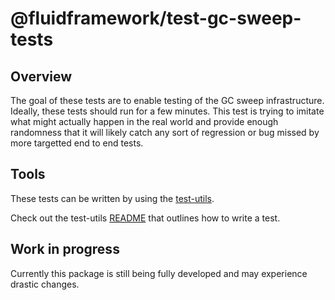 # @fluidframework/test-gc-sweep-tests

## Overview

The goal of these tests are to enable testing of the GC sweep infrastructure. Ideally, these tests should run for a few minutes. This test is trying to imitate what might actually happen in the real world and provide enough randomness that it will likely catch any sort of regression or bug missed by more targetted end to end tests.


## Tools

These tests can be written by using the [test-utils](../test-utils/src).

Check out the test-utils [README](../test-utils/README.md) that outlines how to write a test.

## Work in progress

Currently this package is still being fully developed and may experience drastic changes.
